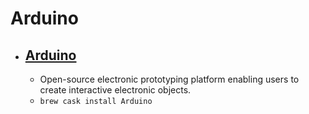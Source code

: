 # Arduino
- [Arduino](https://www.arduino.cc/)
  - 
  - Open-source electronic prototyping platform enabling users to create interactive electronic objects.
  - `brew cask install Arduino`
